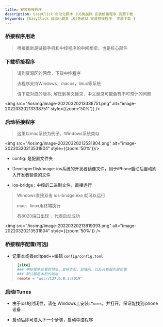 ```yaml
---
title: 安装桥接程序
description: EasyClick 自动化脚本 iOS免越狱 安装桥接程序 资源下载
keywords: [EasyClick 自动化脚本 iOS免越狱 安装桥接程序  资源下载 ]
---
```


### 桥接程序用途

> 桥接重新是链接手机和中控程序的中间桥梁，也是核心部件



### 下载桥接程序

> 请到资源区的网盘，下载中控程序
>
> 该程序支持Windows，macos，linux等系统
>
> 请下载对应的版本, 解压到英文目录，中文目录可能会有不可预计的问题



<img src="/iosimg/image-20220320213338751.png" alt="image-20220320213338751" style={{zoom:'50%'}} />







### 启动桥接程序

> 这里以mac系统为例子，Windows系统类似

<img src="/iosimg/image-20220320213531804.png" alt="image-20220320213531804" style={{zoom:'50%'}}/>

- config: 是配置文件夹

- DeveloperDiskImage: ios系统的开发者镜像文件，用于iPhone启动后自动刷入开发者镜像的文件
- ios-bridge :  中控的二进制文件，直接运行



> Windows直接双击 ios-bridge.exe 就可以运行
>
> mac、linux用终端执行
>
> 有8020端口出现 ，代表启动成功
>

<img src="/iosimg/image-20220320213819393.png" alt="image-20220320213531804" style={{zoom:'50%'}} />



### 桥接程序配置(可选)

- 记事本或者editpad++编辑 `config/config.toml`

> ```toml
> [site]
> ### 中控程序部署的地址，支持本机，局域网，以及远程服务器部署
> ### 默认都是本机的地址
> remote = "ws://127.0.0.1:8019"
> 
> ```





### 启动iTunes

- 由于ios的封闭性，请在 Windows上安装`iTunes`，并打开，保证能找到iphone设备

- 启动后即可进入下一个步骤，启动中控程序
